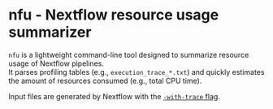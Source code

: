 # nfu - Nextflow resource usage summarizer

`nfu` is a lightweight command-line tool designed to summarize resource usage of Nextflow pipelines.  
It parses profiling tables (e.g., `execution_trace_*.txt`) and quickly estimates the amount of resources consumed (e.g., total CPU time).

Input files are generated by Nextflow with the [`-with-trace` flag](https://www.nextflow.io/docs/latest/reports.html#trace-file).
